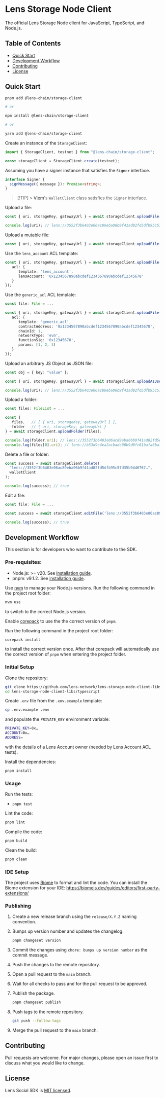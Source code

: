 # Lens Storage Node Client

The official Lens Storage Node client for JavaScript, TypeScript, and Node.js.

## Table of Contents <!-- omit in toc -->

- [Quick Start](#quick-start)
- [Development Workflow](#development-workflow)
- [Contributing](#contributing)
- [License](#license)

## Quick Start

```bash
pnpm add @lens-chain/storage-client

# or

npm install @lens-chain/storage-client

# or

yarn add @lens-chain/storage-client
```

Create an instance of the `StorageClient`:

```ts
import { StorageClient, testnet } from "@lens-chain/storage-client";

const storageClient = StorageClient.create(testnet);
```

Assuming you have a signer instance that satisfies the `Signer` interface.

```ts
interface Signer {
  signMessage({ message }): Promise<string>;
}
```

> [!TIP] > [Viem](https://viem.sh/)'s `WalletClient` class satisfies the `Signer` interface.

Upload a file:

```ts
const { uri, storageKey, gatewayUrl } = await storageClient.uploadFile(file:File);

console.log(uri); // lens://3552f3b6403e06ac89eba06b9f41ad82fd5dfb95c57d35b9446767…
```

Upload a mutable file:

```ts
const { uri, storageKey, gatewayUrl } = await storageClient.uploadFile(file:File, { mutable: true });
```

Use the `lens_account` ACL template:

```ts
const { uri, storageKey, gatewayUrl } = await storageClient.uploadFile(file:File, {
   acl: {
      template: 'lens_account',
      lensAccount: '0x1234567890abcdef1234567890abcdef12345678'
   }
});
```

Use the `generic_acl` ACL template:

```ts
const file: File = ...

const { uri, storageKey, gatewayUrl } = await storageClient.uploadFile(file, {
   acl: {
      template: 'generic_acl',
      contractAddress: '0x1234567890abcdef1234567890abcdef12345678',
      chainId: 1,
      networkType: 'evm',
      functionSig: '0x12345678',
      params: [1, 2, 3]
   }
});
```

Upload an arbitrary JS Object as JSON file:

```ts
const obj = { key: "value" };

const { uri, storageKey, gatewayUrl } = await storageClient.uploadAsJson(obj);

console.log(uri); // lens://3552f3b6403e06ac89eba06b9f41ad82fd5dfb95c57d35b9446767…
```

Upload a folder:

```ts
const files: FileList = ...

const {
   files,   // [ { uri, storageKey, gatewayUrl } ],
   folder   // { uri, storageKey, gatewayUrl }
} = await storageClient.uploadFolder(files);

console.log(folder.uri); // lens://3552f3b6403e06ac89eba06b9f41ad82fd5dfb95c57d35b9446767…
console.log(files[0].uri); // lens://b53d9c4ea2acbadc00b9d0fc61bafa6ba1bf161dade9ac465667f5…
```

Delete a file or folder:

```ts
const success = await storageClient.delete(
  "lens://3552f3b6403e06ac89eba06b9f41ad82fd5dfb95c57d35b9446767…",
  walletClient
);

console.log(success); // true
```

Edit a file:

```ts
const file: File = ...

const success = await storageClient.editFile('lens://3552f3b6403e06ac89eba06b9f41ad82fd5dfb95c57d35b9446767…', file, walletClient);

console.log(success); // true
```

## Development Workflow

This section is for developers who want to contribute to the SDK.

### Pre-requisites: <!-- omit in toc -->

- Node.js: >= v20. See [installation guide](https://nodejs.org/en/download/package-manager).
- pnpm: v9.1.2. See [installation guide](https://pnpm.io/installation).

Use [nvm](https://github.com/nvm-sh/nvm) to manage your Node.js versions. Run the following command in the project root folder:

```bash
nvm use
```

to switch to the correct Node.js version.

Enable [corepack](https://www.totaltypescript.com/how-to-use-corepack) to use the the correct version of `pnpm`.

Run the following command in the project root folder:

```bash
corepack install
```

to install the correct version once. After that corepack will automatically use the correct version of `pnpm` when entering the project folder.

### Initial Setup <!-- omit in toc -->

Clone the repository:

```bash
git clone https://github.com/lens-network/lens-storage-node-client-libs.git
cd lens-storage-node-client-libs/typescript
```

Create `.env` file from the `.env.example` template:

```bash
cp .env.example .env
```

and populate the `PRIVATE_KEY` environment variable:

```bash filename=".env"
PRIVATE_KEY=0x…
ACCOUNT=0x…
ADDRESS=
```

with the details of a Lens Account owner (needed by Lens Account ACL tests).

Install the dependencies:

```bash
pnpm install
```

### Usage <!-- omit in toc -->

Run the tests:

- `pnpm test`

Lint the code:

```bash
pnpm lint
```

Compile the code:

```bash
pnpm build
```

Clean the build:

```bash
pnpm clean
```

### IDE Setup <!-- omit in toc -->

The project uses [Biome](https://biomejs.dev/) to format and lint the code. You can install the Biome extension for your IDE: https://biomejs.dev/guides/editors/first-party-extensions/

### Publishing <!-- omit in toc -->

1. Create a new release branch using the `release/X.Y.Z` naming convention.
2. Bumps up version number and updates the changelog.

   ```bash
   pnpm changeset version
   ```

3. Commit the changes using `chore: bumps up version number` as the commit message.
4. Push the changes to the remote repository.
5. Open a pull request to the `main` branch.
6. Wait for all checks to pass and for the pull request to be approved.
7. Publish the package.

   ```bash
   pnpm changeset publish
   ```

8. Push tags to the remote repository.

   ```bash
   git push --follow-tags
   ```

9. Merge the pull request to the `main` branch.

## Contributing

Pull requests are welcome. For major changes, please open an issue first to discuss what you would like to change.

## License

Lens Social SDK is [MIT licensed](./LICENSE).
